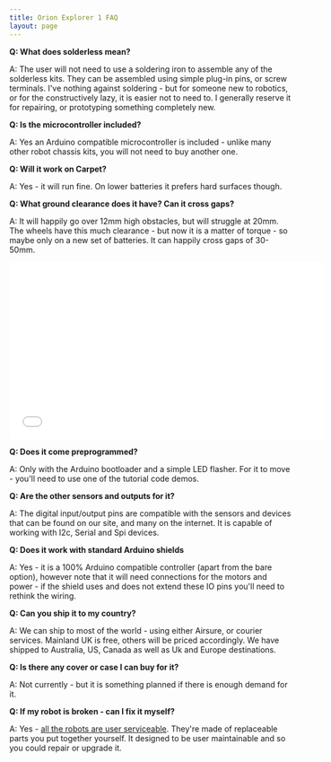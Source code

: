 ```yaml
---
title: Orion Explorer 1 FAQ
layout: page
---
```

<strong>Q: What does solderless mean?</strong>

A: The user will not need to use a soldering iron to assemble any of the solderless kits. They can be assembled using simple plug-in pins, or screw terminals. I've nothing against soldering - but for someone new to robotics, or for the constructively lazy, it is easier not to need to. I generally reserve it for repairing, or prototyping something completely new.

<strong>Q: Is the microcontroller included?</strong>

A: Yes an Arduino compatible microcontroller is included - unlike many other robot chassis kits, you will not need to buy another one.

<strong>Q: Will it work on Carpet?</strong>

A: Yes - it will run fine. On lower batteries it prefers hard surfaces though.

<strong>Q: What ground clearance does it have? Can it cross gaps?</strong>

A: It will happily go over 12mm high obstacles, but will struggle at 20mm. The wheels have this much clearance - but now it is a matter of torque - so maybe only on a new set of batteries. It can happily cross gaps of 30-50mm.

<p style="text-align: center;"><iframe src="//www.youtube.com/embed/ZHbM0xJXcKs" allowfullscreen="allowfullscreen" frameborder="0" height="315" width="560"></iframe></p>

<strong>Q: Does it come preprogrammed?</strong>

A: Only with the Arduino bootloader and a simple LED flasher. For it to move - you'll need to use one of the tutorial code demos.

<strong>Q: Are the other sensors and outputs for it? </strong>

A: The digital input/output pins are compatible with the sensors and devices that can be found on our site, and many on the internet. It is capable of working with I2c, Serial and Spi devices.

<strong>Q: Does it work with standard Arduino shields</strong>

A: Yes - it is a 100% Arduino compatible controller (apart from the bare option), however note that it will need connections for the motors and power - if the shield uses and does not extend these IO pins you'll need to rethink the wiring.

<strong>Q: Can you ship it to my country?</strong>

A: We can ship to most of the world - using either Airsure, or courier services. Mainland UK is free, others will be priced accordingly. We have shipped to Australia, US, Canada as well as Uk and Europe destinations.

<strong>Q: Is there any cover or case I can buy for it?</strong>

A: Not currently - but it is something planned if there is enough demand for it.

<strong>Q: If my robot is broken - can I fix it myself?</strong>

A: Yes - <a href="/2013/12/23/all-our-robots-are-user-serviceable">all the robots are user serviceable</a>. They're made of replaceable parts you put together yourself. It designed to be user maintainable and so you could repair or upgrade it.
